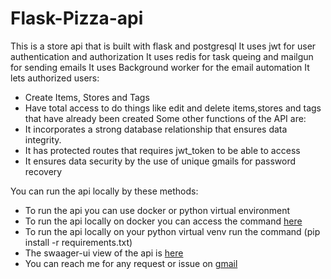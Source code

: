 # Flask-Pizza-api
This is a store api that is built with flask and postgresql
It uses jwt for user authentication and authorization
It uses redis for task queing and mailgun for sending emails
It uses Background worker for the email automation
It lets authorized users:
- Create Items, Stores and Tags
- Have total access to do things like edit and delete items,stores and tags that have already been created
Some other functions of the API are:
- It incorporates a strong database relationship that ensures  data integrity.
- It has protected routes that requires jwt_token to be able to access
- It ensures data security by the use of unique gmails for password recovery

You can run the api locally by these methods:
- To run the api you can use docker or python virtual environment 
- To run the api locally on docker you can access the command [here](https:/github.com/imisi99/Flask-Store)
- To run the api locally on your python virtual venv run the command (pip install -r requirements.txt)
- The swaager-ui view of the api is [here](https://)
- You can reach me for any request or issue on [gmail](mailto:isongrichard234@gmail.com)

